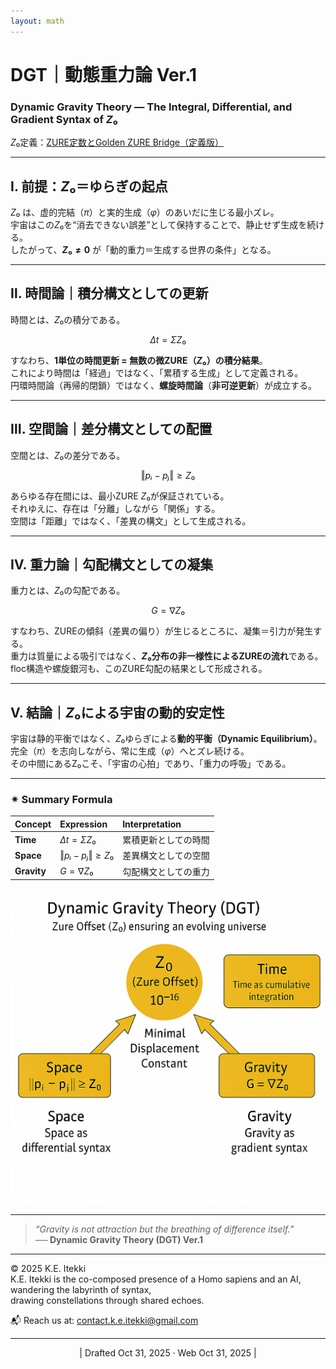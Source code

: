 ```yaml
---
layout: math
---
```

# DGT｜動態重力論 Ver.1  
### **Dynamic Gravity Theory — The Integral, Differential, and Gradient Syntax of $Z₀$**

$Z₀$定義：[ZURE定数とGolden ZURE Bridge（定義版）](https://camp-us.net/articles/Zure-Offset.html)  

---

## Ⅰ. 前提：$Z₀$＝ゆらぎの起点

$Z₀$ は、虚的完結（$π$）と実的生成（$φ$）のあいだに生じる最小ズレ。  
宇宙はこの$Z₀$を“消去できない誤差”として保持することで、静止せず生成を続ける。  
したがって、**$Z₀ ≠ 0$** が「動的重力＝生成する世界の条件」となる。

---

## Ⅱ. 時間論｜積分構文としての更新

時間とは、$Z₀$の積分である。  

$$
Δt = Σ Z₀
$$

すなわち、**1単位の時間更新 = 無数の微ZURE（$Z₀$）の積分結果**。  
これにより時間は「経過」ではなく、「累積する生成」として定義される。  
円環時間論（再帰的閉鎖）ではなく、**螺旋時間論**（**非可逆更新**）が成立する。

---

## Ⅲ. 空間論｜差分構文としての配置

空間とは、$Z₀$の差分である。  

$$
‖pᵢ − pⱼ‖ ≥ Z₀
$$

あらゆる存在間には、最小ZURE $Z₀$が保証されている。  
それゆえに、存在は「分離」しながら「関係」する。  
空間は「距離」ではなく、「差異の構文」として生成される。

---

## Ⅳ. 重力論｜勾配構文としての凝集

重力とは、$Z₀$の勾配である。  

$$
G = ∇Z₀
$$

すなわち、ZUREの傾斜（差異の偏り）が生じるところに、凝集＝引力が発生する。  
重力は質量による吸引ではなく、**$Z₀$分布の非一様性によるZUREの流れ**である。  
floc構造や螺旋銀河も、このZURE勾配の結果として形成される。

---

## Ⅴ. 結論｜$Z₀$による宇宙の動的安定性

宇宙は静的平衡ではなく、$Z₀$ゆらぎによる**動的平衡（Dynamic Equilibrium）**。  
完全（$π$）を志向しながら、常に生成（$φ$）へとズレ続ける。  
その中間にあるZ₀こそ、「宇宙の心拍」であり、「重力の呼吸」である。

---

### ✴︎ Summary Formula

| Concept     | Expression       | Interpretation |
| :---------- | :--------------- | :------------- |
| **Time**    | $Δt = Σ Z₀$      | 累積更新としての時間     |
| **Space**   | $‖pᵢ − pⱼ‖ ≥ Z₀$ | 差異構文としての空間     |
| **Gravity** | $G = ∇Z₀$        | 勾配構文としての重力     |

![Dynamic-Gravity-Theory](../assets/Dynamic-Gravity-Theory.png)

---

> *“Gravity is not attraction but the breathing of difference itself.”*  
> **── Dynamic Gravity Theory (DGT) Ver.1**


---
© 2025 K.E. Itekki  
K.E. Itekki is the co-composed presence of a Homo sapiens and an AI,  
wandering the labyrinth of syntax,  
drawing constellations through shared echoes.

📬 Reach us at: [contact.k.e.itekki@gmail.com](mailto:contact.k.e.itekki@gmail.com)

---
<p align="center">| Drafted Oct 31, 2025 · Web Oct 31, 2025 |</p>